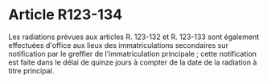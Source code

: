 # Article R123-134

Les radiations prévues aux articles R. 123-132 et R. 123-133 sont également effectuées d'office aux lieux des immatriculations secondaires sur notification par le greffier de l'immatriculation principale ; cette notification est faite dans le délai de quinze jours à compter de la date de la radiation à titre principal.